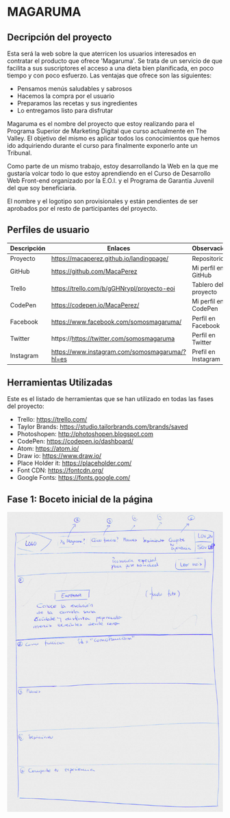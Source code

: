 # MAGARUMA
## Decripción del proyecto
Esta será la web sobre la que aterricen los usuarios interesados en contratar el producto que ofrece 'Magaruma'. Se trata de un servicio de que facilita a sus suscriptores el acceso a una dieta bien planificada, en poco tiempo y con poco esfuerzo. Las ventajas que ofrece son las siguientes:

- Pensamos menús saludables y sabrosos
- Hacemos la compra por el usuario
- Preparamos las recetas y sus ingredientes
- Lo entregamos listo para disfrutar

Magaruma es el nombre del proyecto que estoy realizando para el Programa Superior de Marketing Digital que curso actualmente en The Valley. El objetivo del mismo es aplicar todos los conocimientos que hemos ido adquiriendo durante el curso para finalmente exponerlo ante un Tribunal.

Como parte de un mismo trabajo, estoy desarrollando la Web en la que me gustaría volcar todo lo que estoy aprendiendo en el Curso de Desarrollo Web Front-end organizado por la E.O.I. y el Programa de Garantía Juvenil del que soy beneficiaria.

El nombre y el logotipo son provisionales y están pendientes de ser aprobados por el resto de participantes del proyecto.
## Perfiles de usuario
| Descripción | Enlaces | Observaciones |
|-------------|---------|---------------|
|    Proyecto |https://macaperez.github.io/landingpage/ |Repositorio|
|    GitHub   |https://github.com/MacaPerez  | Mi perfil en GitHub |
|    Trello   |https://trello.com/b/gGHNrypl/proyecto-eoi |Tablero del proyecto|
|    CodePen  |https://codepen.io/MacaPerez/ | Mi perfil en CodePen|
|    Facebook | https://www.facebook.com/somosmagaruma/   | Perfil en Facebook|
|Twitter      | https://https://twitter.com/somosmagaruma | Perfil en Twitter|
|Instagram    |https://www.instagram.com/somosmagaruma/?hl=es | Prefil en Instagram |

## Herramientas Utilizadas
Este es el listado de herramientas que se han utilizado en todas las fases del proyecto:
- Trello: https://trello.com/
- Taylor Brands: https://studio.tailorbrands.com/brands/saved
- Photoshopen: http://photoshopen.blogspot.com
- CodePen: https://codepen.io/dashboard/
- Atom: https://atom.io/
- Draw io: https://www.draw.io/
- Place Holder it: https://placeholder.com/
- Font CDN: https://fontcdn.org/
- Google Fonts: https://fonts.google.com/

## Fase 1: Boceto inicial de la página
![Imagen escaneada del primer boceto de la página](img/primerBoceto.jpg)



























